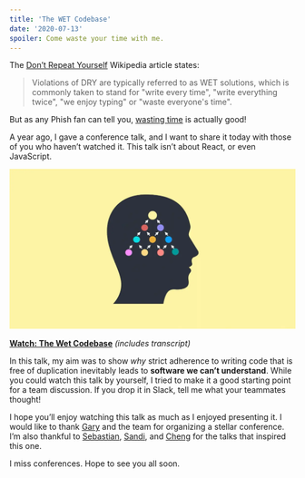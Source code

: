 ```yaml
---
title: 'The WET Codebase'
date: '2020-07-13'
spoiler: Come waste your time with me.
---
```


The [Don’t Repeat Yourself](https://en.wikipedia.org/wiki/Don%27t_repeat_yourself) Wikipedia article states:

>Violations of DRY are typically referred to as WET solutions, which is commonly taken to stand for "write every time", "write everything twice", "we enjoy typing" or "waste everyone's time".

But as any Phish fan can tell you, [wasting time](https://www.youtube.com/watch?v=Zg2tVuXXkpk) is actually good!

A year ago, I gave a conference talk, and I want to share it today with those of you who haven’t watched it. This talk isn’t about React, or even JavaScript.

<a target="_blank" href="https://www.deconstructconf.com/2019/dan-abramov-the-wet-codebase">![Slide from the talk](./wet_codebase.webp)</a>

**[Watch: The Wet Codebase](https://www.deconstructconf.com/2019/dan-abramov-the-wet-codebase)** *(includes transcript)*

In this talk, my aim was to show *why* strict adherence to writing code that is free of duplication inevitably leads to **software we can’t understand**. While you could watch this talk by yourself, I tried to make it a good starting point for a team discussion. If you drop it in Slack, tell me what your teammates thought!

I hope you’ll enjoy watching this talk as much as I enjoyed presenting it. I would like to thank [Gary](https://twitter.com/garybernhardt/) and the team for organizing a stellar conference. I’m also thankful to [Sebastian](https://twitter.com/sebmarkbage), [Sandi](https://twitter.com/sandimetz), and [Cheng](https://twitter.com/_chenglou) for the talks that inspired this one.

I miss conferences. Hope to see you all soon.

